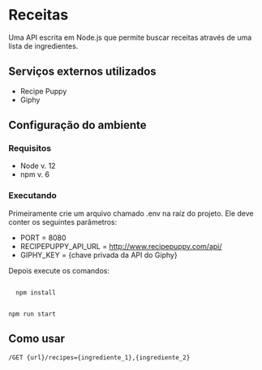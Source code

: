 # Receitas

Uma API escrita em Node.js que permite buscar receitas através de uma lista de ingredientes. 

## Serviços externos utilizados

* Recipe Puppy
* Giphy

## Configuração do ambiente

### Requisitos

* Node v. 12
* npm v. 6

### Executando

Primeiramente crie um arquivo chamado .env na raíz do projeto. Ele deve conter os seguintes parâmetros:

* PORT = 8080
* RECIPEPUPPY_API_URL = http://www.recipepuppy.com/api/
* GIPHY_KEY = {chave privada da API do Giphy}

Depois execute os comandos:

<code>
  npm install
  
  npm run start
</code>

## Como usar

<code>/GET {url}/recipes={ingrediente_1},{ingrediente_2}</code>